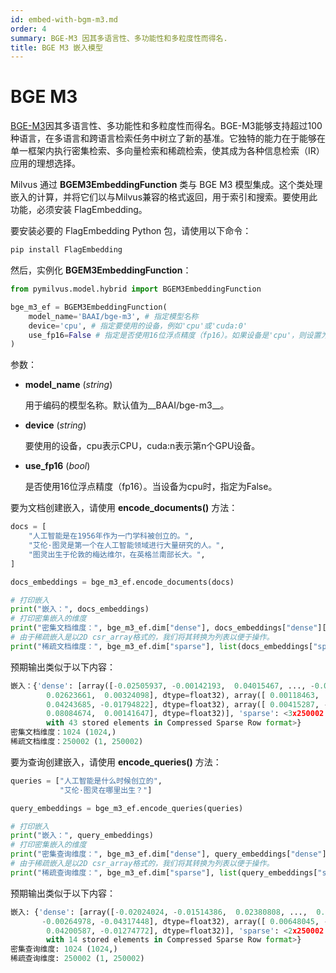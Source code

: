 ```yaml
---
id: embed-with-bgm-m3.md
order: 4
summary: BGE-M3 因其多语言性、多功能性和多粒度性而得名.
title: BGE M3 嵌入模型
---
```


# BGE M3

[BGE-M3](https://arxiv.org/abs/2402.03216)因其多语言性、多功能性和多粒度性而得名。BGE-M3能够支持超过100种语言，在多语言和跨语言检索任务中树立了新的基准。它独特的能力在于能够在单一框架内执行密集检索、多向量检索和稀疏检索，使其成为各种信息检索（IR）应用的理想选择。

Milvus 通过 __BGEM3EmbeddingFunction__ 类与 BGE M3 模型集成。这个类处理嵌入的计算，并将它们以与Milvus兼容的格式返回，用于索引和搜索。要使用此功能，必须安装 FlagEmbedding。

要安装必要的 FlagEmbedding Python 包，请使用以下命令：

```python
pip install FlagEmbedding
```

然后，实例化 __BGEM3EmbeddingFunction__：

```python
from pymilvus.model.hybrid import BGEM3EmbeddingFunction

bge_m3_ef = BGEM3EmbeddingFunction(
    model_name='BAAI/bge-m3', # 指定模型名称
    device='cpu', # 指定要使用的设备，例如'cpu'或'cuda:0'
    use_fp16=False # 指定是否使用16位浮点精度（fp16）。如果设备是'cpu'，则设置为`False`。
)
```

参数：

- __model_name__ (_string_)

    用于编码的模型名称。默认值为__BAAI/bge-m3__。

- __device__ (_string_)

    要使用的设备，cpu表示CPU，cuda:n表示第n个GPU设备。

- __use_fp16__ (_bool_)

    是否使用16位浮点精度（fp16）。当设备为cpu时，指定为False。

要为文档创建嵌入，请使用 __encode_documents()__ 方法：

```python
docs = [
    "人工智能是在1956年作为一门学科被创立的。",
    "艾伦·图灵是第一个在人工智能领域进行大量研究的人。",
    "图灵出生于伦敦的梅达维尔，在英格兰南部长大。",
]

docs_embeddings = bge_m3_ef.encode_documents(docs)

# 打印嵌入
print("嵌入：", docs_embeddings)
# 打印密集嵌入的维度
print("密集文档维度：", bge_m3_ef.dim["dense"], docs_embeddings["dense"][0].shape)
# 由于稀疏嵌入是以2D csr_array格式的，我们将其转换为列表以便于操作。
print("稀疏文档维度：", bge_m3_ef.dim["sparse"], list(docs_embeddings["sparse"])[0].shape)
```

预期输出类似于以下内容：

```python
嵌入：{'dense': [array([-0.02505937, -0.00142193,  0.04015467, ..., -0.02094924,
        0.02623661,  0.00324098], dtype=float32), array([ 0.00118463,  0.00649292, -0.00735763, ..., -0.01446293,
        0.04243685, -0.01794822], dtype=float32), array([ 0.00415287, -0.0101492 ,  0.0009811 , ..., -0.02559666,
        0.08084674,  0.00141647], dtype=float32)], 'sparse': <3x250002 sparse array of type '<class 'numpy.float32'>'
        with 43 stored elements in Compressed Sparse Row format>}
密集文档维度：1024 (1024,)
稀疏文档维度：250002 (1, 250002)
```

要为查询创建嵌入，请使用 __encode_queries()__ 方法：

```python
queries = ["人工智能是什么时候创立的",
           "艾伦·图灵在哪里出生？"]

query_embeddings = bge_m3_ef.encode_queries(queries)

# 打印嵌入
print("嵌入：", query_embeddings)
# 打印密集嵌入的维度
print("密集查询维度：", bge_m3_ef.dim["dense"], query_embeddings["dense"][0].shape)
# 由于稀疏嵌入是以2D csr_array格式的，我们将其转换为列表以便于操作。
print("稀疏查询维度：", bge_m3_ef.dim["sparse"], list(query_embeddings["sparse"])[0].shape)
```

预期输出类似于以下内容：


```python
嵌入: {'dense': [array([-0.02024024, -0.01514386,  0.02380808, ...,  0.00234648,
       -0.00264978, -0.04317448], dtype=float32), array([ 0.00648045, -0.0081542 , -0.02717067, ..., -0.00380103,
        0.04200587, -0.01274772], dtype=float32)], 'sparse': <2x250002 sparse array of type '<class 'numpy.float32'>'
        with 14 stored elements in Compressed Sparse Row format>}
密集查询维度: 1024 (1024,)
稀疏查询维度: 250002 (1, 250002)
```
